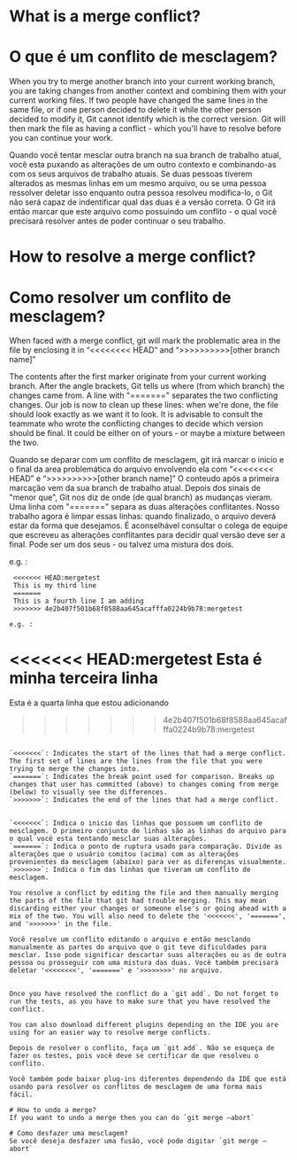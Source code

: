 # What is a merge conflict?
# O que é um conflito de mesclagem?

When you try to merge another branch into your current working branch, you are taking changes from another context and combining them with your current working files.
If two people have changed the same lines in the same file, or if one person decided to delete it while the other person decided to modify it, Git cannot identify which is the correct version. Git will then mark the file as having a conflict - which you'll have to resolve before you can continue your work.

Quando você tentar mesclar outra branch na sua branch de trabalho atual, você esta puxando as alterações de um outro contexto e combinando-as com os seus arquivos de trabalho atuais.
Se duas pessoas tiverem alterados as mesmas linhas em um mesmo arquivo, ou se uma pessoa ressolver deletar isso enquanto outra pessoa resolveu modifica-lo, o Git não será capaz de indentificar qual das duas é a versão correta. O Git irá então marcar que este arquivo como possuindo um conflito - o qual você precisará resolver antes de poder continuar o seu trabalho.

# How to resolve a merge conflict?
# Como resolver um conflito de mesclagem?

When faced with a merge conflict, git will mark the problematic area in the file by enclosing it in “<<<<<<<< HEAD” and “>>>>>>>>>>[other branch name]”

The contents after the first marker originate from your current working branch. After the angle brackets, Git tells us where (from which branch) the changes came from. A line with "=======" separates the two conflicting changes.
Our job is now to clean up these lines: when we're done, the file should look exactly as we want it to look. It is advisable to consult the teammate who wrote the conflicting changes to decide which version should be final. It could be either on of yours - or maybe a mixture between the two.

Quando se deparar com um conflito de mesclagem, git irá marcar o inicio e o final da area problemática do arquivo envolvendo ela com “<<<<<<<< HEAD” e “>>>>>>>>>>[other branch name]”
O conteudo após a primeira marcação vem da sua branch de trabalho atual. Depois dos sinais de "menor que", Git nos diz de onde (de qual branch) as mudanças vieram. Uma linha com "=======" separa as duas alterações conflitantes.
Nosso trabalho agora é limpar essas linhas: quando finalizado, o arquivo deverá estar da forma que desejamos. É aconselhável consultar o colega de equipe que escreveu as alterações conflitantes para decidir qual versão deve ser a final. Pode ser um dos seus - ou talvez uma mistura dos dois.

e.g. :
```
 <<<<<<< HEAD:mergetest
 This is my third line
 =======
 This is a fourth line I am adding
 >>>>>>> 4e2b407f501b68f8588aa645acafffa0224b9b78:mergetest

e.g. :
```
 <<<<<<< HEAD:mergetest
 Esta é minha terceira linha
 =======
Esta é a quarta linha que estou adicionando
 >>>>>>> 4e2b407f501b68f8588aa645acafffa0224b9b78:mergetest
```

`<<<<<<<`: Indicates the start of the lines that had a merge conflict. The first set of lines are the lines from the file that you were trying to merge the changes into.  
`=======`: Indicates the break point used for comparison. Breaks up changes that user has committed (above) to changes coming from merge (below) to visually see the differences.  
`>>>>>>>`: Indicates the end of the lines that had a merge conflict.  


`<<<<<<<`: Indica o inicio das linhas que possuem um conflito de mesclagem. O primeiro conjunto de linhas são as linhas do arquivo para o qual você esta tentando mesclar suas alterações.
`=======`: Indica o ponto de ruptura usado para comparação. Divide as alterações que o usuário comitou (acima) com as alterações provenientes da mesclagem (abaixo) para ver as diferenças visualmente.
`>>>>>>>`: Indica o fim das linhas que tiveram um conflito de mesclagem.

You resolve a conflict by editing the file and then manually merging the parts of the file that git had trouble merging. This may mean discarding either your changes or someone else's or going ahead with a mix of the two. You will also need to delete the '<<<<<<<', '=======', and '>>>>>>>' in the file.

Você resolve um conflito editando o arquivo e então mesclando manualmente as partes do arquivo que o git teve dificuldades para mesclar. Isso pode significar descartar suas alterações ou as de outra pessoa ou prosseguir com uma mistura das duas. Você também precisará deletar '<<<<<<<<', '=======' e '>>>>>>>>' no arquivo.


Once you have resolved the conflict do a `git add`. Do not forget to run the tests, as you have to make sure that you have resolved the conflict.

You can also download different plugins depending on the IDE you are using for an easier way to resolve merge conflicts.

Depois de resolver o conflito, faça um `git add`. Não se esqueça de fazer os testes, pois você deve se certificar de que resolveu o conflito.

Você também pode baixar plug-ins diferentes dependendo da IDE que está usando para resolver os conflitos de mesclagem de uma forma mais fácil.

# How to undo a merge?
If you want to undo a merge then you can do `git merge —abort`

# Como desfazer uma mesclagem?
Se você deseja desfazer uma fusão, você pode digitar `git merge —abort`